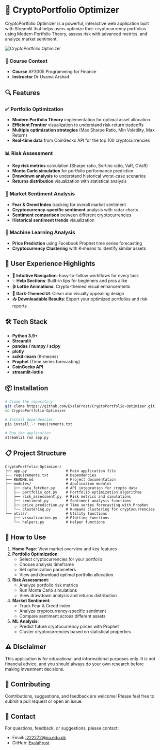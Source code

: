 # 🚀 CryptoPortfolio Optimizer

CryptoPortfolio Optimizer is a powerful, interactive web application built with Streamlit that helps users optimize their cryptocurrency portfolios using Modern Portfolio Theory, assess risk with advanced metrics, and analyze market sentiment.

![CryptoPortfolio Optimizer](https://cdn-icons-png.flaticon.com/512/2091/2091665.png)

### 🧠 **Course Context**
- **Course** AF3005 Programming for Finance
- **Instructor** Dr Usama Arshad

## 🔍 Features

### ✅ **Portfolio Optimization**
- **Modern Portfolio Theory** implementation for optimal asset allocation
- **Efficient Frontier** visualization to understand risk-return tradeoffs
- **Multiple optimization strategies** (Max Sharpe Ratio, Min Volatility, Max Return)
- **Real-time data** from CoinGecko API for the top 100 cryptocurrencies

### 📊 **Risk Assessment**
- **Key risk metrics** calculation (Sharpe ratio, Sortino ratio, VaR, CVaR)
- **Monte Carlo simulation** for portfolio performance prediction
- **Drawdown analysis** to understand historical worst-case scenarios
- **Returns distribution** visualization with statistical analysis

### 🧠 **Market Sentiment Analysis**
- **Fear & Greed Index** tracking for overall market sentiment
- **Cryptocurrency-specific sentiment** analysis with radar charts
- **Sentiment comparison** between different cryptocurrencies
- **Historical sentiment trends** visualization

### 🤖 **Machine Learning Analysis**
- **Price Prediction** using Facebook Prophet time series forecasting
- **Cryptocurrency Clustering** with K-means to identify similar assets

## 🎨 User Experience Highlights

- 🧭 **Intuitive Navigation**: Easy-to-follow workflows for every task
- 💡 **Help Sections**: Built-in tips for beginners and pros alike
- 🎬 **Lottie Animations**: Crypto-themed visual enhancements
- 🌙 **Dark-Themed UI**: Clean and visually appealing design
- 📥 **Downloadable Results**: Export your optimized portfolios and risk reports

## 🛠️ Tech Stack

- **Python 3.9+**
- **Streamlit**
- **pandas / numpy / scipy**
- **plotly**
- **scikit-learn** (K-means)
- **Prophet** (Time series forecasting)
- **CoinGecko API**
- **streamlit-lottie**

## 📦 Installation

```bash
# Clone the repository
git clone https://github.com/ExalaFrost/CryptoPortfolio-Optimizer.git
cd CryptoPortfolio-Optimizer

# Install dependencies
pip install -r requirements.txt

# Run the application
streamlit run app.py
```

## 📋 Project Structure

```
CryptoPortfolio-Optimizer/
├── app.py                  # Main application file
├── requirements.txt        # Dependencies
├── README.md               # Project documentation
├── modules/                # Application modules
│   ├── data_fetcher.py     # API integration for crypto data
│   ├── portfolio_opt.py    # Portfolio optimization algorithms
│   ├── risk_assessment.py  # Risk metrics and simulations
│   ├── sentiment.py        # Sentiment analysis functions
│   ├── price_prediction.py # Time series forecasting with Prophet
│   └── clustering.py       # K-means clustering for cryptocurrencies
└── utils/                  # Utility functions
    ├── visualization.py    # Plotting functions
    └── helpers.py          # Helper functions
```

## 🚀 How to Use

1. **Home Page**: View market overview and key features
2. **Portfolio Optimization**:
   - Select cryptocurrencies for your portfolio
   - Choose analysis timeframe
   - Set optimization parameters
   - View and download optimal portfolio allocation
3. **Risk Assessment**:
   - Analyze portfolio risk metrics
   - Run Monte Carlo simulations
   - View drawdown analysis and returns distribution
4. **Market Sentiment**:
   - Track Fear & Greed Index
   - Analyze cryptocurrency-specific sentiment
   - Compare sentiment across different assets
5. **ML Analysis**:
   - Predict future cryptocurrency prices with Prophet
   - Cluster cryptocurrencies based on statistical properties

## ⚠️ Disclaimer

This application is for educational and informational purposes only. It is not financial advice, and you should always do your own research before making investment decisions.

## 🤝 Contributing

Contributions, suggestions, and feedback are welcome! Please feel free to submit a pull request or open an issue.

## 📧 Contact

For questions, feedback, or suggestions, please contact:
- Email: i222272@nu.edu.pk
- GitHub: [ExalaFrost](https://github.com/ExalaFrost)
